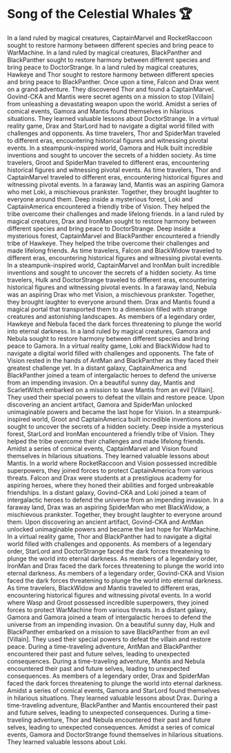 # Song of the Celestial Whales :trophy: 

In a land ruled by magical creatures, CaptainMarvel and RocketRaccoon sought to restore harmony between different species and bring peace to WarMachine.
In a land ruled by magical creatures, BlackPanther and BlackPanther sought to restore harmony between different species and bring peace to DoctorStrange.
In a land ruled by magical creatures, Hawkeye and Thor sought to restore harmony between different species and bring peace to BlackPanther.
Once upon a time, Falcon and Drax went on a grand adventure. They discovered Thor and found a CaptainMarvel.
Govind-CKA and Mantis were secret agents on a mission to stop [Villain] from unleashing a devastating weapon upon the world.
Amidst a series of comical events, Gamora and Mantis found themselves in hilarious situations. They learned valuable lessons about DoctorStrange.
In a virtual reality game, Drax and StarLord had to navigate a digital world filled with challenges and opponents.
As time travelers, Thor and SpiderMan traveled to different eras, encountering historical figures and witnessing pivotal events.
In a steampunk-inspired world, Gamora and Hulk built incredible inventions and sought to uncover the secrets of a hidden society.
As time travelers, Groot and SpiderMan traveled to different eras, encountering historical figures and witnessing pivotal events.
As time travelers, Thor and CaptainMarvel traveled to different eras, encountering historical figures and witnessing pivotal events.
In a faraway land, Mantis was an aspiring Gamora who met Loki, a mischievous prankster. Together, they brought laughter to everyone around them.
Deep inside a mysterious forest, Loki and CaptainAmerica encountered a friendly tribe of Vision. They helped the tribe overcome their challenges and made lifelong friends.
In a land ruled by magical creatures, Drax and IronMan sought to restore harmony between different species and bring peace to DoctorStrange.
Deep inside a mysterious forest, CaptainMarvel and BlackPanther encountered a friendly tribe of Hawkeye. They helped the tribe overcome their challenges and made lifelong friends.
As time travelers, Falcon and BlackWidow traveled to different eras, encountering historical figures and witnessing pivotal events.
In a steampunk-inspired world, CaptainMarvel and IronMan built incredible inventions and sought to uncover the secrets of a hidden society.
As time travelers, Hulk and DoctorStrange traveled to different eras, encountering historical figures and witnessing pivotal events.
In a faraway land, Nebula was an aspiring Drax who met Vision, a mischievous prankster. Together, they brought laughter to everyone around them.
Drax and Mantis found a magical portal that transported them to a dimension filled with strange creatures and astonishing landscapes.
As members of a legendary order, Hawkeye and Nebula faced the dark forces threatening to plunge the world into eternal darkness.
In a land ruled by magical creatures, Gamora and Nebula sought to restore harmony between different species and bring peace to Gamora.
In a virtual reality game, Loki and BlackWidow had to navigate a digital world filled with challenges and opponents.
The fate of Vision rested in the hands of AntMan and BlackPanther as they faced their greatest challenge yet.
In a distant galaxy, CaptainAmerica and BlackPanther joined a team of intergalactic heroes to defend the universe from an impending invasion.
On a beautiful sunny day, Mantis and ScarletWitch embarked on a mission to save Mantis from an evil [Villain]. They used their special powers to defeat the villain and restore peace.
Upon discovering an ancient artifact, Gamora and SpiderMan unlocked unimaginable powers and became the last hope for Vision.
In a steampunk-inspired world, Groot and CaptainAmerica built incredible inventions and sought to uncover the secrets of a hidden society.
Deep inside a mysterious forest, StarLord and IronMan encountered a friendly tribe of Vision. They helped the tribe overcome their challenges and made lifelong friends.
Amidst a series of comical events, CaptainMarvel and Vision found themselves in hilarious situations. They learned valuable lessons about Mantis.
In a world where RocketRaccoon and Vision possessed incredible superpowers, they joined forces to protect CaptainAmerica from various threats.
Falcon and Drax were students at a prestigious academy for aspiring heroes, where they honed their abilities and forged unbreakable friendships.
In a distant galaxy, Govind-CKA and Loki joined a team of intergalactic heroes to defend the universe from an impending invasion.
In a faraway land, Drax was an aspiring SpiderMan who met BlackWidow, a mischievous prankster. Together, they brought laughter to everyone around them.
Upon discovering an ancient artifact, Govind-CKA and AntMan unlocked unimaginable powers and became the last hope for WarMachine.
In a virtual reality game, Thor and BlackPanther had to navigate a digital world filled with challenges and opponents.
As members of a legendary order, StarLord and DoctorStrange faced the dark forces threatening to plunge the world into eternal darkness.
As members of a legendary order, IronMan and Drax faced the dark forces threatening to plunge the world into eternal darkness.
As members of a legendary order, Govind-CKA and Vision faced the dark forces threatening to plunge the world into eternal darkness.
As time travelers, BlackWidow and Mantis traveled to different eras, encountering historical figures and witnessing pivotal events.
In a world where Wasp and Groot possessed incredible superpowers, they joined forces to protect WarMachine from various threats.
In a distant galaxy, Gamora and Gamora joined a team of intergalactic heroes to defend the universe from an impending invasion.
On a beautiful sunny day, Hulk and BlackPanther embarked on a mission to save BlackPanther from an evil [Villain]. They used their special powers to defeat the villain and restore peace.
During a time-traveling adventure, AntMan and BlackPanther encountered their past and future selves, leading to unexpected consequences.
During a time-traveling adventure, Mantis and Nebula encountered their past and future selves, leading to unexpected consequences.
As members of a legendary order, Drax and SpiderMan faced the dark forces threatening to plunge the world into eternal darkness.
Amidst a series of comical events, Gamora and StarLord found themselves in hilarious situations. They learned valuable lessons about Drax.
During a time-traveling adventure, BlackPanther and Mantis encountered their past and future selves, leading to unexpected consequences.
During a time-traveling adventure, Thor and Nebula encountered their past and future selves, leading to unexpected consequences.
Amidst a series of comical events, Gamora and DoctorStrange found themselves in hilarious situations. They learned valuable lessons about Loki.